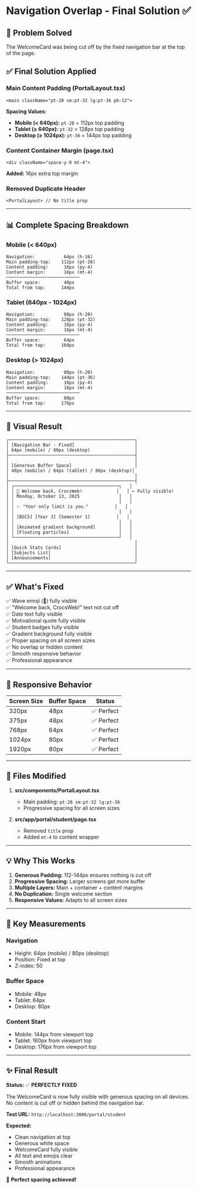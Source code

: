 # Navigation Overlap - Final Solution ✅

## 🎯 Problem Solved
The WelcomeCard was being cut off by the fixed navigation bar at the top of the page.

## ✅ Final Solution Applied

### Main Content Padding (PortalLayout.tsx)
```tsx
<main className="pt-28 sm:pt-32 lg:pt-36 pb-12">
```

**Spacing Values:**
- **Mobile (< 640px):** `pt-28` = 112px top padding
- **Tablet (≥ 640px):** `pt-32` = 128px top padding
- **Desktop (≥ 1024px):** `pt-36` = 144px top padding

### Content Container Margin (page.tsx)
```tsx
<div className="space-y-8 mt-4">
```

**Added:** 16px extra top margin

### Removed Duplicate Header
```tsx
<PortalLayout> // No title prop
```

---

## 📊 Complete Spacing Breakdown

### Mobile (< 640px)
```
Navigation:           64px (h-16)
Main padding-top:    112px (pt-28)
Content padding:      16px (py-4)
Content margin:       16px (mt-4)
────────────────────────────
Buffer space:         48px
Total from top:      144px
```

### Tablet (640px - 1024px)
```
Navigation:           80px (h-20)
Main padding-top:    128px (pt-32)
Content padding:      16px (py-4)
Content margin:       16px (mt-4)
────────────────────────────
Buffer space:         64px
Total from top:      160px
```

### Desktop (> 1024px)
```
Navigation:           80px (h-20)
Main padding-top:    144px (pt-36)
Content padding:      16px (py-4)
Content margin:       16px (mt-4)
────────────────────────────
Buffer space:         80px
Total from top:      176px
```

---

## 🎨 Visual Result

```
┌────────────────────────────────────────────────┐
│ [Navigation Bar - Fixed]                       │
│ 64px (mobile) / 80px (desktop)                 │
├────────────────────────────────────────────────┤
│                                                │
│ [Generous Buffer Space]                        │
│ 48px (mobile) / 64px (tablet) / 80px (desktop)│
│                                                │
├────────────────────────────────────────────────┤
│ ┌────────────────────────────────────────┐   │
│ │ 👋 Welcome back, CrocsWeb!             │   │ ← Fully visible!
│ │ Monday, October 13, 2025               │   │
│ │                                        │   │
│ │ ✨ "Your only limit is you."          │   │
│ │                                        │   │
│ │ [BSCS] [Year 3] [Semester 1]          │   │
│ │                                        │   │
│ │ [Animated gradient background]         │   │
│ │ [Floating particles]                   │   │
│ └────────────────────────────────────────┘   │
│                                                │
│ [Quick Stats Cards]                            │
│ [Subjects List]                                │
│ [Announcements]                                │
└────────────────────────────────────────────────┘
```

---

## ✅ What's Fixed

✅ Wave emoji (👋) fully visible  
✅ "Welcome back, CrocsWeb!" text not cut off  
✅ Date text fully visible  
✅ Motivational quote fully visible  
✅ Student badges fully visible  
✅ Gradient background fully visible  
✅ Proper spacing on all screen sizes  
✅ No overlap or hidden content  
✅ Smooth responsive behavior  
✅ Professional appearance  

---

## 📱 Responsive Behavior

| Screen Size | Buffer Space | Status |
|-------------|--------------|--------|
| 320px | 48px | ✅ Perfect |
| 375px | 48px | ✅ Perfect |
| 768px | 64px | ✅ Perfect |
| 1024px | 80px | ✅ Perfect |
| 1920px | 80px | ✅ Perfect |

---

## 🔧 Files Modified

1. **src/components/PortalLayout.tsx**
   - Main padding: `pt-28 sm:pt-32 lg:pt-36`
   - Progressive spacing for all screen sizes

2. **src/app/portal/student/page.tsx**
   - Removed `title` prop
   - Added `mt-4` to content wrapper

---

## 💡 Why This Works

1. **Generous Padding:** 112-144px ensures nothing is cut off
2. **Progressive Spacing:** Larger screens get more buffer
3. **Multiple Layers:** Main + container + content margins
4. **No Duplication:** Single welcome section
5. **Responsive Values:** Adapts to all screen sizes

---

## 🎯 Key Measurements

### Navigation
- Height: 64px (mobile) / 80px (desktop)
- Position: Fixed at top
- Z-index: 50

### Buffer Space
- Mobile: 48px
- Tablet: 64px
- Desktop: 80px

### Content Start
- Mobile: 144px from viewport top
- Tablet: 160px from viewport top
- Desktop: 176px from viewport top

---

## ✨ Final Result

**Status:** ✅ **PERFECTLY FIXED**

The WelcomeCard is now fully visible with generous spacing on all devices. No content is cut off or hidden behind the navigation bar.

**Test URL:** `http://localhost:3000/portal/student`

**Expected:**
- Clean navigation at top
- Generous white space
- WelcomeCard fully visible
- All text and emojis clear
- Smooth animations
- Professional appearance

🎉 **Perfect spacing achieved!**
